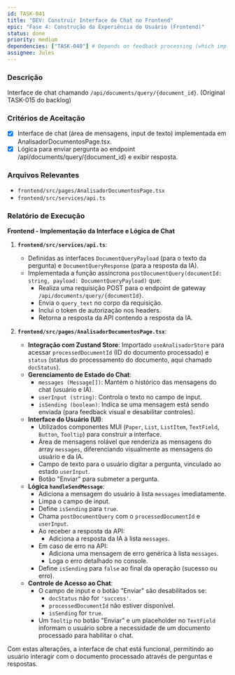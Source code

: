 ```yaml
---
id: TASK-041
title: "DEV: Construir Interface de Chat no Frontend"
epic: "Fase 4: Construção da Experiência do Usuário (Frontend)"
status: done
priority: medium
dependencies: ["TASK-040"] # Depends on feedback processing (which implies doc is ready)
assignee: Jules
---
```


### Descrição

Interface de chat chamando `/api/documents/query/{document_id}`. (Original TASK-015 do backlog)

### Critérios de Aceitação

- [x] Interface de chat (área de mensagens, input de texto) implementada em AnalisadorDocumentosPage.tsx.
- [x] Lógica para enviar pergunta ao endpoint /api/documents/query/{document_id} e exibir resposta.

### Arquivos Relevantes

* `frontend/src/pages/AnalisadorDocumentosPage.tsx`
* `frontend/src/services/api.ts`

### Relatório de Execução

**Frontend - Implementação da Interface e Lógica de Chat**

1.  **`frontend/src/services/api.ts`**:
    *   Definidas as interfaces `DocumentQueryPayload` (para o texto da pergunta) e `DocumentQueryResponse` (para a resposta da IA).
    *   Implementada a função assíncrona `postDocumentQuery(documentId: string, payload: DocumentQueryPayload)` que:
        *   Realiza uma requisição POST para o endpoint de gateway `/api/documents/query/{documentId}`.
        *   Envia o `query_text` no corpo da requisição.
        *   Inclui o token de autorização nos headers.
        *   Retorna a resposta da API contendo a resposta da IA.

2.  **`frontend/src/pages/AnalisadorDocumentosPage.tsx`**:
    *   **Integração com Zustand Store**: Importado `useAnalisadorStore` para acessar `processedDocumentId` (ID do documento processado) e `status` (status do processamento do documento, aqui chamado `docStatus`).
    *   **Gerenciamento de Estado do Chat**:
        *   `messages (Message[])`: Mantém o histórico das mensagens do chat (usuário e IA).
        *   `userInput (string)`: Controla o texto no campo de input.
        *   `isSending (boolean)`: Indica se uma mensagem está sendo enviada (para feedback visual e desabilitar controles).
    *   **Interface do Usuário (UI)**:
        *   Utilizados componentes MUI (`Paper`, `List`, `ListItem`, `TextField`, `Button`, `Tooltip`) para construir a interface.
        *   Área de mensagens rolável que renderiza as mensagens do array `messages`, diferenciando visualmente as mensagens do usuário e da IA.
        *   Campo de texto para o usuário digitar a pergunta, vinculado ao estado `userInput`.
        *   Botão "Enviar" para submeter a pergunta.
    *   **Lógica `handleSendMessage`**:
        *   Adiciona a mensagem do usuário à lista `messages` imediatamente.
        *   Limpa o campo de input.
        *   Define `isSending` para `true`.
        *   Chama `postDocumentQuery` com o `processedDocumentId` e `userInput`.
        *   Ao receber a resposta da API:
            *   Adiciona a resposta da IA à lista `messages`.
        *   Em caso de erro na API:
            *   Adiciona uma mensagem de erro genérica à lista `messages`.
            *   Loga o erro detalhado no console.
        *   Define `isSending` para `false` ao final da operação (sucesso ou erro).
    *   **Controle de Acesso ao Chat**:
        *   O campo de input e o botão "Enviar" são desabilitados se:
            *   `docStatus` não for `'success'`.
            *   `processedDocumentId` não estiver disponível.
            *   `isSending` for `true`.
        *   Um `Tooltip` no botão "Enviar" e um placeholder no `TextField` informam o usuário sobre a necessidade de um documento processado para habilitar o chat.

Com estas alterações, a interface de chat está funcional, permitindo ao usuário interagir com o documento processado através de perguntas e respostas.

